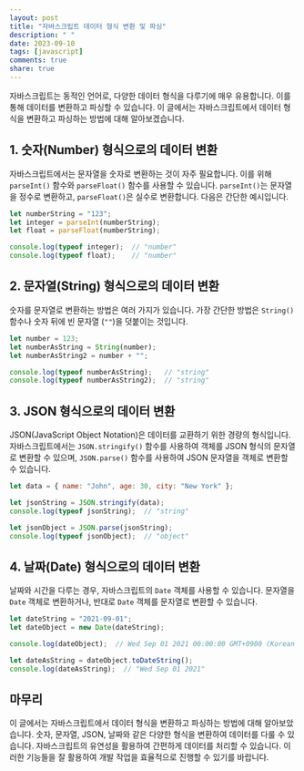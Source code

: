 ```yaml
---
layout: post
title: "자바스크립트 데이터 형식 변환 및 파싱"
description: " "
date: 2023-09-10
tags: [javascript]
comments: true
share: true
---
```


자바스크립트는 동적인 언어로, 다양한 데이터 형식을 다루기에 매우 유용합니다. 이를 통해 데이터를 변환하고 파싱할 수 있습니다. 이 글에서는 자바스크립트에서 데이터 형식을 변환하고 파싱하는 방법에 대해 알아보겠습니다.

## 1. 숫자(Number) 형식으로의 데이터 변환

자바스크립트에서는 문자열을 숫자로 변환하는 것이 자주 필요합니다. 이를 위해 `parseInt()` 함수와 `parseFloat()` 함수를 사용할 수 있습니다. `parseInt()`는 문자열을 정수로 변환하고, `parseFloat()`은 실수로 변환합니다. 다음은 간단한 예시입니다.

```javascript
let numberString = "123";
let integer = parseInt(numberString);
let float = parseFloat(numberString);

console.log(typeof integer);  // "number"
console.log(typeof float);    // "number"
```

## 2. 문자열(String) 형식으로의 데이터 변환

숫자를 문자열로 변환하는 방법은 여러 가지가 있습니다. 가장 간단한 방법은 `String()` 함수나 숫자 뒤에 빈 문자열 (`""`)을 덧붙이는 것입니다.

```javascript
let number = 123;
let numberAsString = String(number);
let numberAsString2 = number + "";

console.log(typeof numberAsString);   // "string"
console.log(typeof numberAsString2);  // "string"
```

## 3. JSON 형식으로의 데이터 변환

JSON(JavaScript Object Notation)은 데이터를 교환하기 위한 경량의 형식입니다. 자바스크립트에서는 `JSON.stringify()` 함수를 사용하여 객체를 JSON 형식의 문자열로 변환할 수 있으며, `JSON.parse()` 함수를 사용하여 JSON 문자열을 객체로 변환할 수 있습니다.

```javascript
let data = { name: "John", age: 30, city: "New York" };

let jsonString = JSON.stringify(data);
console.log(typeof jsonString);  // "string"

let jsonObject = JSON.parse(jsonString);
console.log(typeof jsonObject);  // "object"
```

## 4. 날짜(Date) 형식으로의 데이터 변환

날짜와 시간을 다루는 경우, 자바스크립트의 `Date` 객체를 사용할 수 있습니다. 문자열을 `Date` 객체로 변환하거나, 반대로 `Date` 객체를 문자열로 변환할 수 있습니다.

```javascript
let dateString = "2021-09-01";
let dateObject = new Date(dateString);

console.log(dateObject);  // Wed Sep 01 2021 00:00:00 GMT+0900 (Korean Standard Time)

let dateAsString = dateObject.toDateString();
console.log(dateAsString);  // "Wed Sep 01 2021"
```

## 마무리

이 글에서는 자바스크립트에서 데이터 형식을 변환하고 파싱하는 방법에 대해 알아보았습니다. 숫자, 문자열, JSON, 날짜와 같은 다양한 형식을 변환하여 데이터를 다룰 수 있습니다. 자바스크립트의 유연성을 활용하여 간편하게 데이터를 처리할 수 있습니다. 이러한 기능들을 잘 활용하여 개발 작업을 효율적으로 진행할 수 있기를 바랍니다.